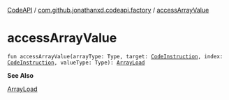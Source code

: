 [CodeAPI](../index.md) / [com.github.jonathanxd.codeapi.factory](index.md) / [accessArrayValue](.)

# accessArrayValue

`fun accessArrayValue(arrayType: Type, target: `[`CodeInstruction`](../com.github.jonathanxd.codeapi/-code-instruction.md)`, index: `[`CodeInstruction`](../com.github.jonathanxd.codeapi/-code-instruction.md)`, valueType: Type): `[`ArrayLoad`](../com.github.jonathanxd.codeapi.base/-array-load/index.md)

**See Also**

[ArrayLoad](../com.github.jonathanxd.codeapi.base/-array-load/index.md)

